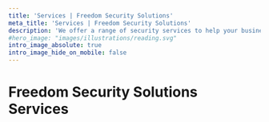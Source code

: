 ```yaml
---
title: 'Services | Freedom Security Solutions'
meta_title: 'Services | Freedom Security Solutions'
description: 'We offer a range of security services to help your business. From Private security, executive protection, concierege, events, and off duty police services.'
#hero_image: "images/illustrations/reading.svg"
intro_image_absolute: true
intro_image_hide_on_mobile: false
---
```


# Freedom Security Solutions Services
